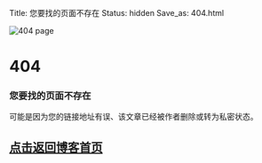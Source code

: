 Title: 您要找的页面不存在
Status: hidden
Save_as: 404.html

![404 page]({static}/images/404-page.png)

# 404

### 您要找的页面不存在

可能是因为您的链接地址有误、该文章已经被作者删除或转为私密状态。

## [点击返回博客首页](http://www.EWhisper.cn)
